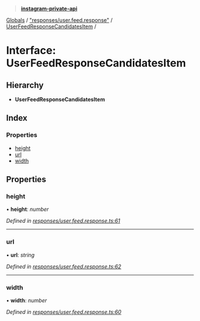 > **[instagram-private-api](../README.md)**

[Globals](../README.md) / ["responses/user.feed.response"](../modules/_responses_user_feed_response_.md) / [UserFeedResponseCandidatesItem](_responses_user_feed_response_.userfeedresponsecandidatesitem.md) /

# Interface: UserFeedResponseCandidatesItem

## Hierarchy

- **UserFeedResponseCandidatesItem**

## Index

### Properties

- [height](_responses_user_feed_response_.userfeedresponsecandidatesitem.md#height)
- [url](_responses_user_feed_response_.userfeedresponsecandidatesitem.md#url)
- [width](_responses_user_feed_response_.userfeedresponsecandidatesitem.md#width)

## Properties

### height

• **height**: _number_

_Defined in [responses/user.feed.response.ts:61](https://github.com/realinstadude/instagram-private-api/blob/4ae8fec/src/responses/user.feed.response.ts#L61)_

---

### url

• **url**: _string_

_Defined in [responses/user.feed.response.ts:62](https://github.com/realinstadude/instagram-private-api/blob/4ae8fec/src/responses/user.feed.response.ts#L62)_

---

### width

• **width**: _number_

_Defined in [responses/user.feed.response.ts:60](https://github.com/realinstadude/instagram-private-api/blob/4ae8fec/src/responses/user.feed.response.ts#L60)_
